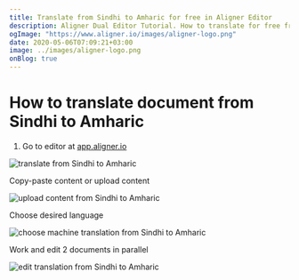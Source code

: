 ```yaml
---
title: Translate from Sindhi to Amharic for free in Aligner Editor
description: Aligner Dual Editor Tutorial. How to translate for free from Sindhi to Amharic. Aligner is multilingual document management platform. 
ogImage: "https://www.aligner.io/images/aligner-logo.png"
date: 2020-05-06T07:09:21+03:00
image: ../images/aligner-logo.png
onBlog: true
---
```


# How to translate document from Sindhi to Amharic

1. Go to editor at [app.aligner.io](https://app.aligner.io "Aligner App web page")

![translate from Sindhi to Amharic](../aligner-blank-editor.png "translate from Sindhi to Amharic")

Copy-paste content or upload content

![upload content from Sindhi to Amharic](../aligner-uploaded-document.png "upload content from Sindhi to Amharic")

Choose desired language

![choose machine translation from Sindhi to Amharic](../aligner-language-dropdown.png "choose machine translation from Sindhi to Amharic")

Work and edit 2 documents in parallel

![edit translation from Sindhi to Amharic](../aligner-double-sitded-editor.png "edit translation from Sindhi to Amharic")

